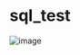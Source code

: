 # sql_test

![image](https://github.com/enotjk/sql_test/assets/129334043/f2de8210-117d-4410-a21d-42967af2dccd)
